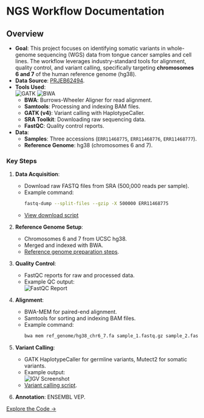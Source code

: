 # NGS Workflow Documentation
## Overview
- **Goal**: This project focuses on identifying somatic variants in whole-genome sequencing (WGS) data from tongue cancer samples and cell lines. The workflow leverages industry-standard tools for alignment, quality control, and variant calling, specifically targeting **chromosomes 6 and 7** of the human reference genome (hg38).
- **Data Source**: [PRJEB62494](https://www.ncbi.nlm.nih.gov/bioproject/PRJEB62494).
- **Tools Used**:  
  ![GATK](https://img.shields.io/badge/GATK-4.0-blue) ![BWA](https://img.shields.io/badge/BWA-0.7.17-green)
  - **BWA**: Burrows-Wheeler Aligner for read alignment.
  - **Samtools**: Processing and indexing BAM files.
  - **GATK (v4)**: Variant calling with HaplotypeCaller.
  - **SRA Toolkit**: Downloading raw sequencing data.
  - **FastQC**: Quality control reports.
- **Data**:
  - **Samples**: Three accessions (`ERR11468775`, `ERR11468776`, `ERR11468777`).
  - **Reference Genome**: hg38 (chromosomes 6 and 7).



### Key Steps
1. **Data Acquisition**:
   - Download raw FASTQ files from SRA (500,000 reads per sample).
   - Example command:
     ```bash
     fastq-dump --split-files --gzip -X 500000 ERR11468775
     ```
   - [View download script](workflow/scripts)

2. **Reference Genome Setup**:
   - Chromosomes 6 and 7 from UCSC hg38.
   - Merged and indexed with BWA.
   - [Reference genome preparation steps](workflow/ref_genome/).

3. **Quality Control**:
   - FastQC reports for raw and processed data.
   - Example QC output:  
     ![FastQC Report](workflow/results/fastqc_report.png)

4. **Alignment**:
   - BWA-MEM for paired-end alignment.
   - Samtools for sorting and indexing BAM files.
   - Example command:
     ```bash
     bwa mem ref_genome/hg38_chr6_7.fa sample_1.fastq.gz sample_2.fastq.gz | samtools sort -o sample.bam
     ```

5. **Variant Calling**:
   - GATK HaplotypeCaller for germline variants, Mutect2 for somatic variants.
   - Example output:  
     ![IGV Screenshot](workflow/results/variants_screenshot.png)
   - [Variant calling script](workflow/scripts/call_variants.sh).

6. **Annotation**: ENSEMBL VEP.

[Explore the Code →](https://github.com/SWAROOP006/NGS-Variant-Calling/tree/main/workflow/scripts)
